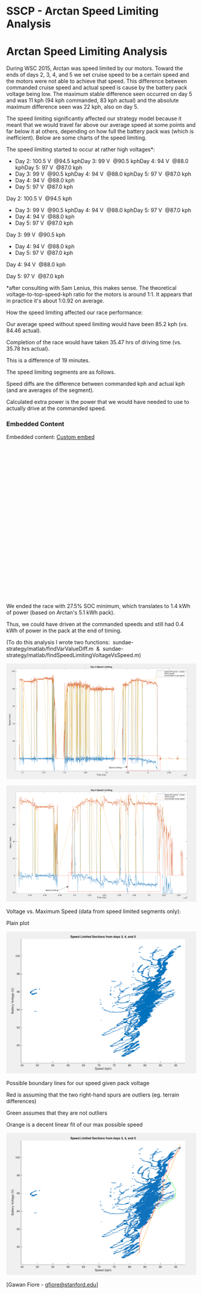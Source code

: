 # SSCP - Arctan Speed Limiting Analysis

# Arctan Speed Limiting Analysis

During WSC 2015, Arctan was speed limited by our motors. Toward the ends of days 2, 3, 4, and 5 we set cruise speed to be a certain speed and the motors were not able to achieve that speed. This difference between commanded cruise speed and actual speed is cause by the battery pack voltage being low. The maximum stable difference seen occurred on day 5 and was 11 kph (94 kph commanded, 83 kph actual) and the absolute maximum difference seen was 22 kph, also on day 5.

The speed limiting significantly affected our strategy model because it meant that we would travel far above our average speed at some points and far below it at others, depending on how full the battery pack was (which is inefficient). Below are some charts of the speed limiting.

The speed limiting started to occur at rather high voltages*:

* Day 2: 100.5 V  @94.5 kphDay 3: 99 V  @90.5 kphDay 4: 94 V  @88.0 kphDay 5: 97 V  @87.0 kph
* Day 3: 99 V  @90.5 kphDay 4: 94 V  @88.0 kphDay 5: 97 V  @87.0 kph
* Day 4: 94 V  @88.0 kph
* Day 5: 97 V  @87.0 kph

Day 2: 100.5 V  @94.5 kph

* Day 3: 99 V  @90.5 kphDay 4: 94 V  @88.0 kphDay 5: 97 V  @87.0 kph
* Day 4: 94 V  @88.0 kph
* Day 5: 97 V  @87.0 kph

Day 3: 99 V  @90.5 kph

* Day 4: 94 V  @88.0 kph
* Day 5: 97 V  @87.0 kph

Day 4: 94 V  @88.0 kph

Day 5: 97 V  @87.0 kph

*after consulting with Sam Lenius, this makes sense. The theoretical voltage-to-top-speed-kph ratio for the motors is around 1:1. It appears that in practice it's about 1:0.92 on average.

How the speed limiting affected our race performance:

Our average speed without speed limiting would have been 85.2 kph (vs. 84.46 actual).

Completion of the race would have taken 35.47 hrs of driving time (vs. 35.78 hrs actual).

This is a difference of 19 minutes.

The speed limiting segments are as follows.

Speed diffs are the difference between commanded kph and actual kph (and are averages of the segment).

Calculated extra power is the power that we would have needed to use to actually drive at the commanded speed.

### Embedded Content

Embedded content: [Custom embed]()

<iframe width="100%" height="400" src="" frameborder="0"></iframe>

We ended the race with 27.5% SOC minimum, which translates to 1.4 kWh of power (based on Arctan's 5.1 kWh pack).

Thus, we could have driven at the commanded speeds and still had 0.4 kWh of power in the pack at the end of timing.

(To do this analysis I wrote two functions:  sundae-strategy/matlab/findVarValueDiff.m  &  sundae-strategy/matlab/findSpeedLimitingVoltageVsSpeed.m)

![](../../../../../assets/image_a8c767fa2e.png)

![](../../../../../assets/image_d4ab6988f0.png)

Voltage vs. Maximum Speed (data from speed limited segments only):

Plain plot

![](../../../../../assets/image_940f5da41c.png)

Possible boundary lines for our speed given pack voltage

Red is assuming that the two right-hand spurs are outliers (eg. terrain differences)

Green assumes that they are not outliers

Orange is a decent linear fit of our max possible speed

![](../../../../../assets/image_1f72e7a57c.png)

[Gawan Fiore - gfiore@stanford.edu]

